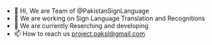 - 👋 Hi, We are Team of @PakistanSignLanguage
- 👀 We are working on Sign Language Translation and Recognitions
- 🌱 We are currently Reserching and developing
- 📫 How to reach us project.paksl@gmail.com

<!---
PakistanSignLanguage/PakistanSignLanguage is a ✨ special ✨ repository because its `README.md` (this file) appears on your GitHub profile.
You can click the Preview link to take a look at your changes.
--->
